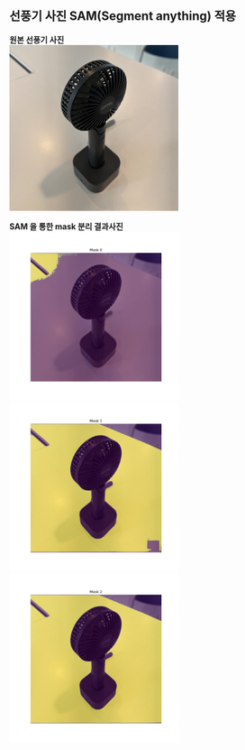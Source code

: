 ## 선풍기 사진 SAM(Segment anything) 적용

**원본 선풍기 사진**<br>
<img src="https://github.com/skwldwld/CGV_DT/blob/main/sam_yeb/image/IMG_4279.JPG" width = 300>

**SAM 을 통한 mask 분리 결과사진**<br>
<img src="https://github.com/skwldwld/CGV_DT/blob/main/sam_yeb/results/mask_0.jpg" width = 300><br>
<img src="https://github.com/skwldwld/CGV_DT/blob/main/sam_yeb/results/mask_1.jpg" width = 300><br>
<img src="https://github.com/skwldwld/CGV_DT/blob/main/sam_yeb/results/mask_2.jpg" width = 300><br>
